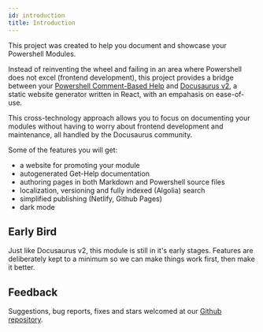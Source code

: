 ```yaml
---
id: introduction
title: Introduction
---
```


This project was created to help you document and showcase your Powershell Modules.

Instead of reinventing the wheel and failing in an area where Powershell does not excel
(frontend development), this project provides a bridge between your
[Powershell Comment-Based Help](https://docs.microsoft.com/en-us/powershell/module/microsoft.powershell.core/about/about_comment_based_help?view=powershell-6)
and [Docusaurus v2](https://v2.docusaurus.io/), a static website generator written
in React, with an empahasis on ease-of-use.

This cross-technology approach allows you to focus on documenting your modules without having
to worry about frontend development and maintenance, all handled by the Docusaurus community.

Some of the features you will get:

- a website for promoting your module
- autogenerated Get-Help documentation
- authoring pages in both Markdown and Powershell source files
- localization, versioning and fully indexed (Algolia) search
- simplified publishing (Netlify, Github Pages)
- dark mode

## Early Bird

Just like Docusaurus v2, this module is still in it's early stages.
Features are deliberately kept to a minimum so we can make
things work first, then make it better.

## Feedback

Suggestions, bug reports, fixes and stars welcomed at our
[Github repository](https://github.com/alt3/Docusaurus.Powershell).
